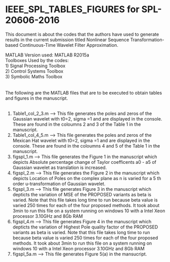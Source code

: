 # IEEE_SPL_TABLES_FIGURES for SPL-20606-2016 	
This document is about the codes that the authors have used to generate results in the current submission titled Nonlinear Sequence Transformation-based Continuous-Time Wavelet Filter Approximation.

MATLAB Version used: MATLAB R2015a <br />
Toolboxes Used by the codes:  <br />
    1) Signal Processing Toolbox  <br />
    2) Control Systems Toolbox  <br />
    3) Symbolic Maths Toolbox <br />
    <br />
    <br />
The following are the MATLAB files that are to be executed to obtain tables and figures in the manuscript.<br />
<br />
1) Table1_col_2_3.m --> This file generates the poles and zeros of the Gaussian wavelet with t0=2, sigma =1 and are displayed in the console. These are found in the coloumns 2 and 3 of the Table 1 in the manuscript. <br />
2) Table1_col_4_5.m --> This file generates the poles and zeros of the Mexican Hat wavelet with t0=2, sigma =1 and are displayed in the console. These are found in the coloumns 4 and 5 of the Table 1 in the manuscript. <br />
3) figspl_1.m --> This file generates the Figure 1 in the manuscript which depicts Absolute percentage change of Taylor coefficents a0 - a5 of Gaussian wavelet as translation is increased. <br />
4) figspl_2.m --> This file generates the Figure 2 in the manuscript which depicts Location of Poles on the complex plane as n is varied for a 5 th order u-transformation of Gaussian wavelet. <br />
5) figspl_3.m --> This file generates Figure 3 in the manuscript which depticts the variation of MSE of the PROPOSED variants as beta is varied. Note that this file takes long time to run because beta value is varied 250 times for each of the four proposed methods. It took about 3min to run this file on a system running on windows 10 with a Intel Xeon processor 3.10GHz and 8Gb RAM<br />
6) figspl_4.m --> This file generates Figure 4 in the manuscript which depticts the variation of Highest Pole quality factor of the PROPOSED variants as beta is varied. Note that this file takes long time to run because beta value is varied 250 times for each of the four proposed methods. It took about 3min to run this file on a system running on windows 10 with a Intel Xeon processor 3.10GHz and 8Gb RAM<br />
7) figspl_5a.m --> This file generates Figure 5(a) in the mansucript. 
